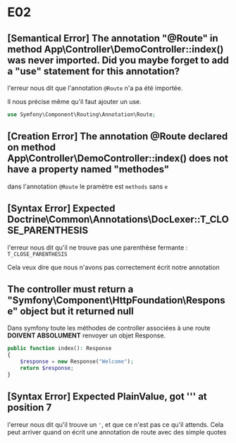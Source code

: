 # E02

## [Semantical Error] The annotation "@Route" in method App\Controller\DemoController::index() was never imported. Did you maybe forget to add a "use" statement for this annotation?

l'erreur nous dit que l'annotation `@Route` n'a pa été importée.

Il nous précise même qu'il faut ajouter un use.

```php
use Symfony\Component\Routing\Annotation\Route;
```

## [Creation Error] The annotation @Route declared on method App\Controller\DemoController::index() does not have a property named "methodes"

dans l'annotation `@Route` le pramètre est `methods` sans `e`

## [Syntax Error] Expected Doctrine\Common\Annotations\DocLexer::T_CLOSE_PARENTHESIS

l'erreur nous dit qu'il ne trouve pas une parenthèse fermante : `T_CLOSE_PARENTHESIS`

Cela veux dire que nous n'avons pas correctement écrit notre annotation

## The controller must return a "Symfony\Component\HttpFoundation\Response" object but it returned null

Dans symfony toute les méthodes de controller associées à une route **DOIVENT ABSOLUMENT** renvoyer un objet Response.

```php
public function index(): Response
{
    $response = new Response("Welcome");
    return $response;
}
```

## [Syntax Error] Expected PlainValue, got ''' at position 7

l'erreur nous dit qu'il trouve un `'`, et que ce n'est pas ce qu'il attends.
Cela peut arriver quand on écrit une annotation de route avec des simple quotes
